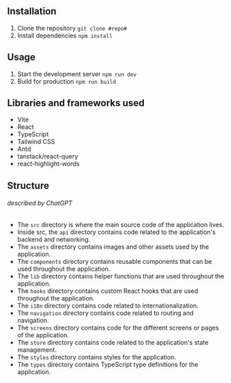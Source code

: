 ## Installation

1. Clone the repository
   ```git clone #repo#```
2. Install dependencies
    ```npm install```

## Usage

1. Start the development server ```npm run dev```
2. Build for production ```npm run build```

## Libraries and frameworks used

- Vite
- React
- TypeScript
- Tailwind CSS
- Antd
- tanstack/react-query
- react-highlight-words

## Structure 
###### described by ChatGPT

- The `src` directory is where the main source code of the application lives.
- Inside src, the `api` directory contains code related to the application's backend and networking.
- The `assets` directory contains images and other assets used by the application.
- The `components` directory contains reusable components that can be used throughout the application.
- The `lib` directory contains helper functions that are used throughout the application.
- The `hooks` directory contains custom React hooks that are used throughout the application.
- The `i18n` directory contains code related to internationalization.
- The `navigation` directory contains code related to routing and navigation.
- The `screens` directory contains code for the different screens or pages of the application.
- The `store` directory contains code related to the application's state management.
- The `styles` directory contains styles for the application.
- The `types` directory contains TypeScript type definitions for the application.